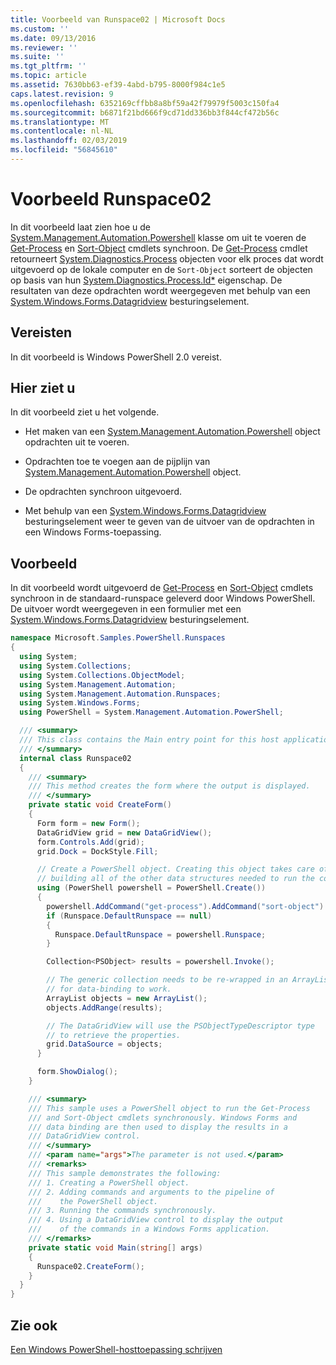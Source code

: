 ```yaml
---
title: Voorbeeld van Runspace02 | Microsoft Docs
ms.custom: ''
ms.date: 09/13/2016
ms.reviewer: ''
ms.suite: ''
ms.tgt_pltfrm: ''
ms.topic: article
ms.assetid: 7630bb63-ef39-4abd-b795-8000f984c1e5
caps.latest.revision: 9
ms.openlocfilehash: 6352169cffbb8a8bf59a42f79979f5003c150fa4
ms.sourcegitcommit: b6871f21bd666f9cd71dd336bb3f844cf472b56c
ms.translationtype: MT
ms.contentlocale: nl-NL
ms.lasthandoff: 02/03/2019
ms.locfileid: "56845610"
---
```

# <a name="runspace02-sample"></a>Voorbeeld Runspace02

In dit voorbeeld laat zien hoe u de [System.Management.Automation.Powershell](/dotnet/api/system.management.automation.powershell) klasse om uit te voeren de [Get-Process](/powershell/module/Microsoft.PowerShell.Management/Get-Process) en [Sort-Object](/powershell/module/Microsoft.PowerShell.Utility/Sort-Object) cmdlets synchroon. De [Get-Process](/powershell/module/Microsoft.PowerShell.Management/Get-Process) cmdlet retourneert [System.Diagnostics.Process](/dotnet/api/System.Diagnostics.Process) objecten voor elk proces dat wordt uitgevoerd op de lokale computer en de `Sort-Object` sorteert de objecten op basis van hun [ System.Diagnostics.Process.Id*](/dotnet/api/System.Diagnostics.Process.Id) eigenschap. De resultaten van deze opdrachten wordt weergegeven met behulp van een [System.Windows.Forms.Datagridview](/dotnet/api/System.Windows.Forms.DataGridView) besturingselement.

## <a name="requirements"></a>Vereisten

In dit voorbeeld is Windows PowerShell 2.0 vereist.

## <a name="demonstrates"></a>Hier ziet u

In dit voorbeeld ziet u het volgende.

- Het maken van een [System.Management.Automation.Powershell](/dotnet/api/system.management.automation.powershell) object opdrachten uit te voeren.

- Opdrachten toe te voegen aan de pijplijn van [System.Management.Automation.Powershell](/dotnet/api/system.management.automation.powershell) object.

- De opdrachten synchroon uitgevoerd.

- Met behulp van een [System.Windows.Forms.Datagridview](/dotnet/api/System.Windows.Forms.DataGridView) besturingselement weer te geven van de uitvoer van de opdrachten in een Windows Forms-toepassing.

## <a name="example"></a>Voorbeeld

In dit voorbeeld wordt uitgevoerd de [Get-Process](/powershell/module/Microsoft.PowerShell.Management/Get-Process) en [Sort-Object](/powershell/module/Microsoft.PowerShell.Utility/Sort-Object) cmdlets synchroon in de standaard-runspace geleverd door Windows PowerShell. De uitvoer wordt weergegeven in een formulier met een [System.Windows.Forms.Datagridview](/dotnet/api/System.Windows.Forms.DataGridView) besturingselement.

```csharp
namespace Microsoft.Samples.PowerShell.Runspaces
{
  using System;
  using System.Collections;
  using System.Collections.ObjectModel;
  using System.Management.Automation;
  using System.Management.Automation.Runspaces;
  using System.Windows.Forms;
  using PowerShell = System.Management.Automation.PowerShell;

  /// <summary>
  /// This class contains the Main entry point for this host application.
  /// </summary>
  internal class Runspace02
  {
    /// <summary>
    /// This method creates the form where the output is displayed.
    /// </summary>
    private static void CreateForm()
    {
      Form form = new Form();
      DataGridView grid = new DataGridView();
      form.Controls.Add(grid);
      grid.Dock = DockStyle.Fill;

      // Create a PowerShell object. Creating this object takes care of
      // building all of the other data structures needed to run the command.
      using (PowerShell powershell = PowerShell.Create())
      {
        powershell.AddCommand("get-process").AddCommand("sort-object").AddArgument("ID");
        if (Runspace.DefaultRunspace == null)
        {
          Runspace.DefaultRunspace = powershell.Runspace;
        }

        Collection<PSObject> results = powershell.Invoke();

        // The generic collection needs to be re-wrapped in an ArrayList
        // for data-binding to work.
        ArrayList objects = new ArrayList();
        objects.AddRange(results);

        // The DataGridView will use the PSObjectTypeDescriptor type
        // to retrieve the properties.
        grid.DataSource = objects;
      }

      form.ShowDialog();
    }

    /// <summary>
    /// This sample uses a PowerShell object to run the Get-Process
    /// and Sort-Object cmdlets synchronously. Windows Forms and
    /// data binding are then used to display the results in a
    /// DataGridView control.
    /// </summary>
    /// <param name="args">The parameter is not used.</param>
    /// <remarks>
    /// This sample demonstrates the following:
    /// 1. Creating a PowerShell object.
    /// 2. Adding commands and arguments to the pipeline of
    ///    the PowerShell object.
    /// 3. Running the commands synchronously.
    /// 4. Using a DataGridView control to display the output
    ///    of the commands in a Windows Forms application.
    /// </remarks>
    private static void Main(string[] args)
    {
      Runspace02.CreateForm();
    }
  }
}
```

## <a name="see-also"></a>Zie ook

[Een Windows PowerShell-hosttoepassing schrijven](./writing-a-windows-powershell-host-application.md)